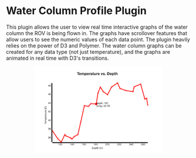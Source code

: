 # Water Column Profile Plugin
This plugin allows the user to view real time interactive graphs of the water column the ROV is being flown in. The graphs have scrollover features that allow users to see the numeric values of each data point. The plugin heavily relies on the power of D3 and Polymer. The water column graphs can be created for any data type (not just temperature), and the graphs are animated in real time with D3's transitions.



<p align="center">
  <img src="watercolGraph.png" width="350"/>
</p>